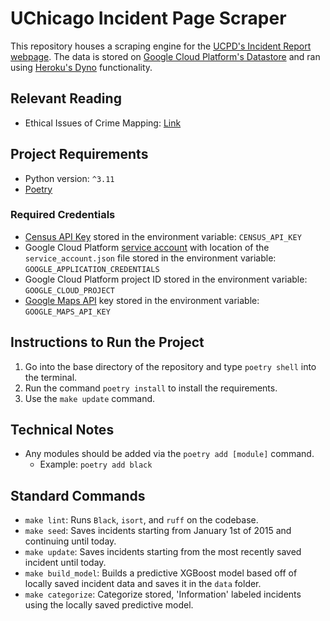 # UChicago Incident Page Scraper
This repository houses a scraping engine for the [UCPD's Incident Report webpage](https://incidentreports.uchicago.edu/). The data is stored on [Google Cloud Platform's Datastore](https://cloud.google.com/datastore) and ran using [Heroku's Dyno](https://devcenter.heroku.com/articles/dyno-types) functionality.
## Relevant Reading
- Ethical Issues of Crime Mapping: [Link](https://storymaps.arcgis.com/stories/9b71d1fba77641a0ad35b07b23aae66b?utm_source=pocket_saves)

## Project Requirements
- Python version: `^3.11`
- [Poetry](https://python-poetry.org/)

### Required Credentials
- [Census API Key](https://api.census.gov/data/key_signup.html) stored in the environment variable: `CENSUS_API_KEY`
- Google Cloud Platform [service account](https://cloud.google.com/iam/docs/service-account-overview) with location of the `service_account.json` file stored in the environment variable: `GOOGLE_APPLICATION_CREDENTIALS`
- Google Cloud Platform project ID stored in the environment variable: `GOOGLE_CLOUD_PROJECT`
- [Google Maps API](https://developers.google.com/maps/documentation/geocoding/get-api-key) key stored in the environment variable: `GOOGLE_MAPS_API_KEY`

## Instructions to Run the Project
1. Go into the base directory of the repository and type `poetry shell` into the terminal.
2. Run the command `poetry install` to install the requirements.
3. Use the `make update` command.

## Technical Notes
- Any modules should be added via the `poetry add [module]` command.
  - Example: `poetry add black`

## Standard Commands
- `make lint`: Runs `Black`, `isort`, and `ruff` on the codebase.
- `make seed`: Saves incidents starting from January 1st of 2015 and continuing until today.
- `make update`: Saves incidents starting from the most recently saved incident until today.
- `make build_model`: Builds a predictive XGBoost model based off of locally saved incident data and saves it in the `data` folder.
- `make categorize`: Categorize stored, 'Information' labeled incidents using the locally saved predictive model.
